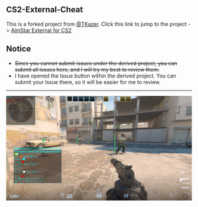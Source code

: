 ## CS2-External-Cheat 
This is a forked project from [@TKazer](https://github.com/TKazer). Click this link to jump to the project -> 
[AimStar External for CS2](https://github.com/CowNowK/AimStar)

## Notice
- ~~Since you cannot submit issues under the derived project, you can submit all issues here, and I will try my best to review them.~~
- I have opened the Issue button within the derived project. You can submit your Issue there, so it will be easier for me to review. 

***
![](/Image2.png)


